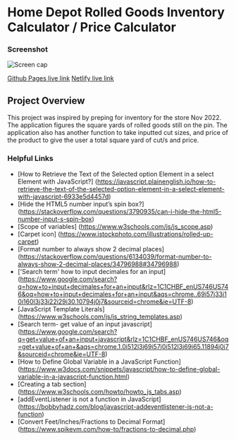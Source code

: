 # Home Depot Rolled Goods Inventory Calculator / Price Calculator

### Screenshot
![Screen cap]()

[Github Pages live link](https://rudyjm3.github.io/carpet-roll-calculator/)
[Netlify live link](https://carpet-cal.netlify.app/)

## Project Overview
This project was inspired by preping for inventory for the store Nov 2022. The application figures the square yards of rolled goods still on the pin. The application also has another function to take inputted cut sizes, and price of the product to give the user a total square yard of cut/s and price. 





### Helpful Links

- [How to Retrieve the Text of the Selected option Element in a select Element with JavaScript?] (https://javascript.plainenglish.io/how-to-retrieve-the-text-of-the-selected-option-element-in-a-select-element-with-javascript-6933e5d4457d)
- [Hide the HTML5 number input’s spin box?] (https://stackoverflow.com/questions/3790935/can-i-hide-the-html5-number-input-s-spin-box)
- [Scope of variables] (https://www.w3schools.com/js/js_scope.asp)
- [Carpet icon] (https://www.istockphoto.com/illustrations/rolled-up-carpet)
- [Format number to always show 2 decimal places] (https://stackoverflow.com/questions/6134039/format-number-to-always-show-2-decimal-places/34796988#34796988)
- ['Search term' how to input decimales for an input] (https://www.google.com/search?q=how+to+input+decimales+for+an+input&rlz=1C1CHBF_enUS746US746&oq=how+to+input+decimales+for+an+input&aqs=chrome..69i57j33i10i160l3j33i22i29i30.10794j0j7&sourceid=chrome&ie=UTF-8)
- [JavaScript Template Literals] (https://www.w3schools.com/js/js_string_templates.asp)
- [Search term- get value of an input javascript] (https://www.google.com/search?q=get+value+of+an+input+javascript&rlz=1C1CHBF_enUS746US746&oq=get+value+of+an+&aqs=chrome.1.0i512l3j69i57j0i512l3j69i65.11894j0j7&sourceid=chrome&ie=UTF-8)
- [How to Define Global Variable in a JavaScript Function] (https://www.w3docs.com/snippets/javascript/how-to-define-global-variable-in-a-javascript-function.html)
- [Creating a tab section] (https://www.w3schools.com/howto/howto_js_tabs.asp)
- [addEventListener is not a function in JavaScript] (https://bobbyhadz.com/blog/javascript-addeventlistener-is-not-a-function)
- [Convert Feet/Inches/Fractions to Decimal Format] (https://www.spikevm.com/how-to/fractions-to-decimal.php)